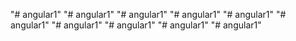 "# angular1" 
"# angular1" 
"# angular1" 
"# angular1" 
"# angular1" 
"# angular1" 
"# angular1" 
"# angular1" 
"# angular1" 
"# angular1" 
